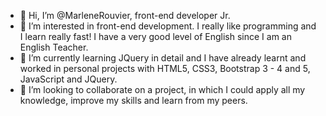 - 👋 Hi, I’m @MarleneRouvier, front-end developer Jr.
- 👀 I’m interested in front-end development. I really like programming and I learn really fast! I have a very good level of English since I am an English Teacher.
- 🌱 I’m currently learning JQuery in detail and I have already learnt and worked in personal projects with HTML5, CSS3, Bootstrap 3 - 4 and 5, JavaScript and JQuery.
- 💞️ I’m looking to collaborate on a project, in which I could apply all my knowledge, improve my skills and learn from my peers. 


<!---
MarleneRouvier/MarleneRouvier is a ✨ special ✨ repository because its `README.md` (this file) appears on your GitHub profile.
You can click the Preview link to take a look at your changes.
--->
